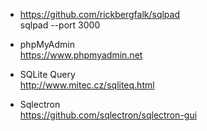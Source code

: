 * https://github.com/rickbergfalk/sqlpad  
sqlpad --port 3000  

* phpMyAdmin  
https://www.phpmyadmin.net  

* SQLite Query  
http://www.mitec.cz/sqliteq.html  

* Sqlectron  
https://github.com/sqlectron/sqlectron-gui  

